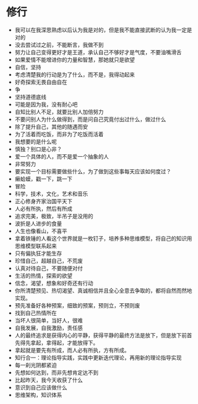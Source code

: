 # 修行

- 我可以在我深思熟虑以后认为我是对的，但是我不能直接武断的认为我一定是对的
- 没去尝试过之前，不能断言，我做不到
- 努力让自己变得更好才是王道，承认自己不够好才是气度，不要油嘴滑舌
- 如果爱情不能增进你的力量和智慧，那她就只是欲望
- 自信，坚持
- 考虑清楚我的行动是为了什么，而不是，我得动起来
- 好奇探索无畏自由自在
- 争
- 坚持道德底线
- 可能是因为我，没有耐心吧
- 自知比别人不足，就要比别人加倍努力
- 不要问别人为什么做得到，而是问自己究竟付出过什么，做过什么
- 除了提升自己，其他的随遇而安
- 为了活着而吃饭，而非为了吃饭而活着
- 我想要的是什么呢
- 慎独？别口是心非？
- 爱一个具体的人，而不是爱一个抽象的人
- 非常努力
- 要实现一个目标需要做些什么，为了做到这些事每天应该如何度过？
- 癞蛤蟆，戳一下，跳一下
- 冒险
- 科学，技术，文化，艺术和音乐
- 正心修身齐家治国平天下
- 人必有所执，然后有所成
- 追求完美，极致，半吊子是没用的
- 波折是人进步的食量
- 人生也像看山，不喜平
- 拿着铁锤的人看这个世界就是一枚钉子，培养多种思维模型，将自己的知识用思维模型联系起来
- 只有偏执狂才能生存
- 珍惜自己，超越自己，不荒废
- 认真对待自己，不要随便对付
- 生活的热情，探索的欲望
- 信念，渴望，想象和好奇还有行动
- 你所清楚预见、热切渴望、真诚相信并且全心全意去争取的，都将自然而然地实现。
- 预先准备好各种预案，细致的预案，预则立，不预则废
- 找到自己热情所在
- 当坏人很简单，当好人，很难
- 自我发展，自我激励，责任感
- 人的最终追求是获得内心的平静，获得平静的最终方法是放下，但是放下前首先得先拿起，拿得起，才能放得下。
- 拿起就是要先有所成，而人必有所执，方有所成。
- 知行合一：理论指导实践，实践中更新迭代理论，再用新的理论指导实现
- 每一刹光阴都紧迫
- 先想如何达到，而非先想肯定达不到
- 比起昨天，我今天收获了什么
- 意识到自己应该做什么
- 思维架构，知识体系